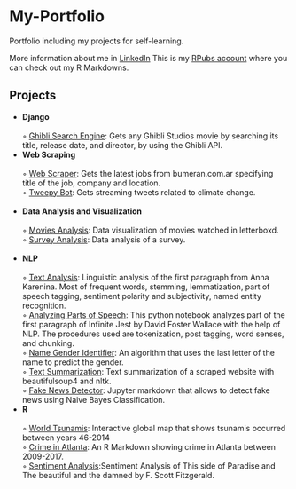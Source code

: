 # My-Portfolio
Portfolio including my projects for self-learning.

More information about me in <a href="https://www.linkedin.com/in/micaela-gimenez-2135a112b/">LinkedIn</a>
This is my <a href="https://rpubs.com/micaelagimenez">RPubs account</a> where you can check out my R Markdowns.

## Projects
 <ul>
 <li><b>Django</b></li><br>
    ◦ <a href=" https://github.com/micaelagimenez/ghiblimovs">Ghibli Search Engine</a>: Gets any Ghibli Studios movie by searching its title, release date, and director, by using the Ghibli API. 
 <br>
 <li><b>Web Scraping</b></li>
 <br>
      ◦ <a href="https://github.com/micaelagimenez/webscraper1">Web Scraper</a>: Gets the latest jobs from bumeran.com.ar specifying title of the job, company and location.
      <br>
      ◦ <a href="https://github.com/micaelagimenez/tweepybot">Tweepy Bot</a>: Gets streaming tweets related to climate change.
    <br> 
 <br>
<li><b>Data Analysis and Visualization</b></li>
 <br>
      ◦ <a href="https://github.com/micaelagimenez/movies-analysis">Movies Analysis</a>: Data visualization of movies watched in letterboxd.
      <br>
      ◦ <a href="https://github.com/micaelagimenez/surveyanalysis">Survey Analysis</a>: Data analysis of a survey.
      <br>

 <br>
 <li><b>NLP</b></li>
 <br>
      ◦ <a href="https://github.com/micaelagimenez/textanalysis">Text Analysis</a>: Linguistic analysis of the first paragraph from Anna Karenina. Most of frequent words, stemming, lemmatization, part of speech tagging, sentiment polarity and subjectivity, named entity recognition.
 
 <br>
      ◦ <a href="https://github.com/micaelagimenez/postagging">Analyzing Parts of Speech</a>: This python notebook analyzes part of the first paragraph of Infinite Jest by David Foster Wallace with the help of NLP. The procedures used are tokenization, post tagging, word senses, and chunking.
   
 <br>
     ◦ <a href="https://github.com/micaelagimenez/genderidentifier">Name Gender Identifier</a>: An algorithm that uses the last letter of the name to predict the gender.
 
 <br>
     ◦ <a href="https://github.com/micaelagimenez/text_summarization">Text Summarization</a>: Text summarization of a scraped website with beautifulsoup4 and nltk.
  <br>
     ◦ <a href="https://github.com/micaelagimenez/fakenewsdetector">Fake News Detector</a>: Jupyter markdown that allows to detect fake news using Naive Bayes Classification.
  <br>
 <li><b>R</b></li>
 <br>
      ◦ <a href="https://github.com/micaelagimenez/World-Tsunamis">World Tsunamis</a>: Interactive global map that shows tsunamis occurred between years 46-2014</dd>
      <br>
      ◦ <a href="https://github.com/micaelagimenez/CrimeinAtlanta">Crime in Atlanta</a>: An R Markdown showing crime in Atlanta between 2009-2017.</dd>
      <br>
      ◦ <a href="https://github.com/micaelagimenez/sentimentanalysis">Sentiment Analysis</a>:Sentiment Analysis of This side of Paradise and The beautiful and the damned by F. Scott Fitzgerald.</dd>
      <br>
</ul>
